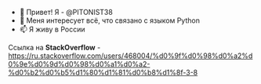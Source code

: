 - 👋 Привет! Я - @PITONIST38
- 👀 Меня интересует всё, что связано с языком Python
- 📫 Я живу в России

Ссылка на **StackOverflow** - https://ru.stackoverflow.com/users/468004/%d0%9f%d0%98%d0%a2%d0%9e%d0%9d%d0%98%d0%a1%d0%a2-%d0%b2%d0%b5%d1%80%d1%81%d0%b8%d1%8f-3-8
<!---
PITONIST38/PITONIST38 is a ✨ special ✨ repository because its `README.md` (this file) appears on your GitHub profile.
You can click the Preview link to take a look at your changes.
--->

